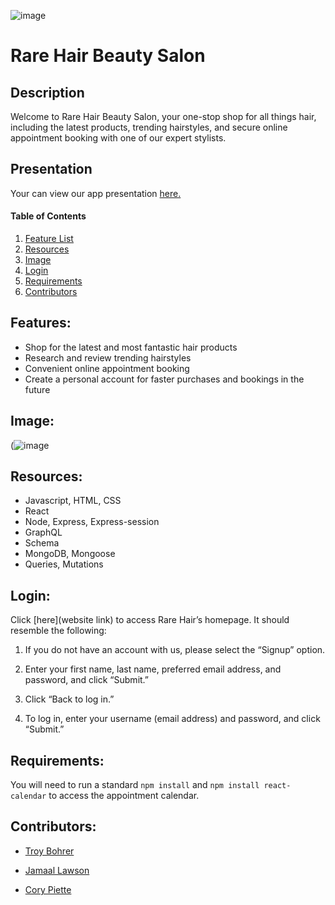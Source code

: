 ![image](https://user-images.githubusercontent.com/60293516/139558487-f02fc116-b2ee-49eb-8cac-f2a1cf595512.png)   
 
# Rare Hair Beauty Salon  

## Description

Welcome to Rare Hair Beauty Salon, your one-stop shop for all things hair, including the latest products, trending hairstyles, and secure online appointment booking with one of our expert stylists.



## Presentation
Your can view our app presentation [here.](https://docs.google.com/presentation/d/1prNqVnsD-kEl74ajBZhM52OfPLuJCQMc/edit?usp=sharing&ouid=112008522330891918667&rtpof=true&sd=true)

#### Table of Contents
1. [Feature List](#features)
2. [Resources](#resources)
3. [Image](#image)
4. [Login](#login)
5. [Requirements](#requirements)
6. [Contributors](#contributors)

## Features:

* Shop for the latest and most fantastic hair products
* Research and review trending hairstyles
* Convenient online appointment booking
* Create a personal account for faster purchases and bookings in the future

## Image:

(![image](https://user-images.githubusercontent.com/60293516/139875058-fc5de30b-ffe9-41aa-a428-58cab078f697.png)
## Resources:

- Javascript, HTML, CSS
- React
- Node, Express, Express-session
- GraphQL
- Schema
- MongoDB, Mongoose
- Queries, Mutations

## Login:

Click [here](website link) to access Rare Hair’s homepage. It should resemble the following:

1. If you do not have an account with us, please select the “Signup” option.

2. Enter your first name, last name, preferred email address, and password, and click “Submit.”

3. Click “Back to log in.”

4. To log in, enter your username (email address) and password, and click “Submit.”


## Requirements:

You will need to run a standard `npm install` and  `npm install react-calendar` to access the appointment calendar.


## Contributors:

* [Troy Bohrer](https://github.com/TroyBohrer8)

* [Jamaal Lawson](https://github.com/Maalie04)

* [Cory Piette](https://github.com/coryjpiette)

